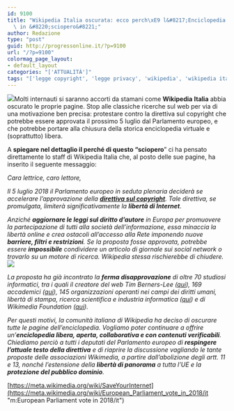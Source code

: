 ```yaml
---
id: 9100
title: "Wikipedia Italia oscurata: ecco perch\xE9 l&#8217;Enciclopedia Libera \xE8\
  \ in &#8220;sciopero&#8221;"
author: Redazione
type: "post"
guid: http://progressonline.it/?p=9100
url: "/?p=9100"
colormag_page_layout:
- default_layout
categories: "['ATTUALITÀ']"
tags: "['legge copyright', 'legge privacy', 'wikipedia', 'wikipedia italia', 'wikipedia oscurata']"
---
```


![](https://progressonline.it/wp-content/uploads/2018/07/generateThumb-300x200.jpg)Molti internauti si saranno accorti da stamani come **Wikipedia** **Italia** abbia oscurato le proprie pagine. Stop alle classiche ricerche sul web per via di una motivazione ben precisa: protestare contro la direttiva sul copyright che potrebbe essere approvata il prossimo 5 luglio dal Parlamento europeo, e che potrebbe portare alla chiusura della storica enciclopedia virtuale e (soprattutto) libera.

A **spiegare nel dettaglio il perché di questo “sciopero**” ci ha pensato direttamente lo staff di Wikipedia Italia che, al posto delle sue pagine, ha inserito il seguente messaggio:

*Cara lettrice, caro lettore,*

*Il 5 luglio 2018 il Parlamento europeo in seduta plenaria deciderà se accelerare l’approvazione della **[direttiva sul copyright](https://it.wikipedia.org/wiki/Proposta_di_direttiva_sul_diritto_d%27autore_nel_mercato_unico_digitale "Proposta di direttiva sul diritto d'autore nel mercato unico digitale")**. Tale direttiva, se promulgata, limiterà significativamente la **libertà di Internet**.*

*Anziché **aggiornare le leggi sul diritto d’autore** in Europa per promuovere la partecipazione di tutti alla società dell’informazione, essa minaccia la libertà online e crea ostacoli all’accesso alla Rete imponendo nuove **barriere, filtri e restrizioni**. Se la proposta fosse approvata, potrebbe essere **impossibile** condividere un articolo di giornale sui social network o trovarlo su un motore di ricerca. Wikipedia stessa rischierebbe di chiudere.![](https://progressonline.it/wp-content/uploads/2018/07/download-1-300x168.jpg)*

*La proposta ha già incontrato la **ferma disapprovazione** di oltre 70 studiosi informatici, tra i quali il creatore del web Tim Berners-Lee ([qui](https://www.eff.org/it/deeplinks/2018/06/internet-luminaries-ring-alarm-eu-copyright-filtering-proposal)), 169 accademici ([qui](https://www.ivir.nl/academics-against-press-publishers-right/)), 145 organizzazioni operanti nei campi dei diritti umani, libertà di stampa, ricerca scientifica e industria informatica ([qui](https://www.indexoncensorship.org/2018/04/digital-single-market-nightmare/)) e di Wikimedia Foundation ([qui](https://meta.wikimedia.org/wiki/EU_policy/Wikimedia_Foundation_Board_of_Trustees_Statement_Opposing_the_EU_Copyright_Package/it)).*

*Per questi motivi, la comunità italiana di Wikipedia ha deciso di oscurare tutte le pagine dell’enciclopedia. Vogliamo poter continuare a offrire un’**enciclopedia libera, aperta, collaborativa e con contenuti verificabili**. Chiediamo perciò a tutti i deputati del Parlamento europeo di **respingere l’attuale testo della direttiva** e di riaprire la discussione vagliando le tante proposte delle associazioni Wikimedia, a partire dall’abolizione degli artt. 11 e 13, nonché l’estensione della **libertà di panorama** a tutta l’UE e la **protezione del pubblico dominio**.*

[https://meta.wikimedia.org/wiki/SaveYourInternet](https://meta.wikimedia.org/wiki/European_Parliament_vote_in_2018/it "m:European Parliament vote in 2018/it")